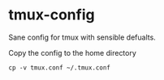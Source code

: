 # tmux-config

Sane config for tmux with sensible defualts.

Copy the config to the home directory
```
cp -v tmux.conf ~/.tmux.conf
```

